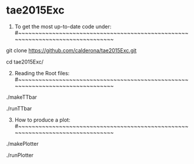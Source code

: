 # tae2015Exc

1. To get the most up-to-date code under: 
#~~~~~~~~~~~~~~~~~~~~~~~~~~~~~~~~~~~~~~~~~~~~~~~~~~~~~~~~~~~~~~~~~~~~~~~~~~~~~~~ 

git clone https://github.com/calderona/tae2015Exc.git 
    
cd tae2015Exc/


2. Reading the Root files: 
#~~~~~~~~~~~~~~~~~~~~~~~~~~~~~~~~~~~~~~~~~~~~~~~~~~~~~~~~~~~~~~~~~~~~~~~~~~~~~~~ 

./makeTTbar

./runTTbar


3. How to produce a plot:
#~~~~~~~~~~~~~~~~~~~~~~~~~~~~~~~~~~~~~~~~~~~~~~~~~~~~~~~~~~~~~~~~~~~~~~~~~~~~~~~ 

./makePlotter

./runPlotter
